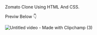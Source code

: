 Zomato Clone Using HTML And CSS.

Previw Below 👇

![Untitled video - Made with Clipchamp (3)](https://github.com/user-attachments/assets/be58a0f3-a4e3-4f19-882e-ea1bf8709fdf)
